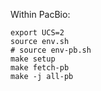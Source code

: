 Within PacBio:
```
export UCS=2
source env.sh
# source env-pb.sh
make setup
make fetch-pb
make -j all-pb
```
